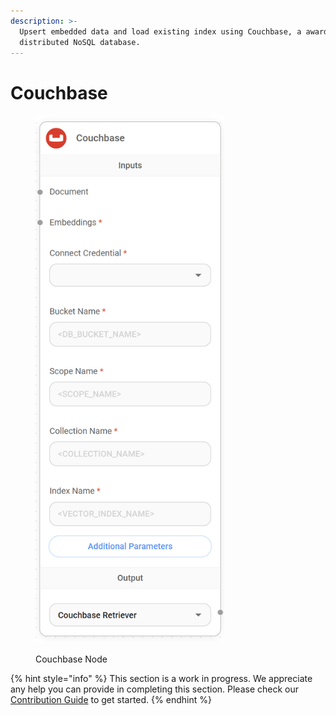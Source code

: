 ```yaml
---
description: >-
  Upsert embedded data and load existing index using Couchbase, a award-winning
  distributed NoSQL database.
---
```


# Couchbase

<figure><img src="../../../.gitbook/assets/image (157).png" alt="" width="302"><figcaption><p>Couchbase Node</p></figcaption></figure>

{% hint style="info" %}
This section is a work in progress. We appreciate any help you can provide in completing this section. Please check our [Contribution Guide](../../../CONTRIBUTING.md) to get started.
{% endhint %}
